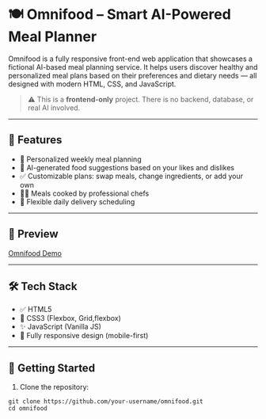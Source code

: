 <!DOCTYPE html>
<html lang="en">
<head>
  <meta charset="UTF-8" />
  <meta name="viewport" content="width=device-width, initial-scale=1.0"/>

</head>
<body>

  <h1>🍽️ Omnifood – Smart AI-Powered Meal Planner</h1>

  <p>
    Omnifood is a fully responsive front-end web application that showcases a fictional AI-based meal planning service. 
    It helps users discover healthy and personalized meal plans based on their preferences and dietary needs — all designed 
    with modern HTML, CSS, and JavaScript.
  </p>

  <blockquote>⚠️ This is a <strong>frontend-only</strong> project. There is no backend, database, or real AI involved.</blockquote>

  <hr>

  <h2>🚀 Features</h2>
  <ul>
    <li>🌱 Personalized weekly meal planning</li>
    <li>🧠 AI-generated food suggestions based on your likes and dislikes</li>
    <li>✅ Customizable plans: swap meals, change ingredients, or add your own</li>
    <li>👨‍🍳 Meals cooked by professional chefs</li>
    <li>🚚 Flexible daily delivery scheduling</li>
  </ul>

  <hr>

  <h2>📸 Preview</h2>
  <p>
    <a href="https://omnifood-graoleinspiration.netlify.app/">Omnifood Demo <a/>
  </p>

  <hr>

  <h2>🛠️ Tech Stack</h2>
  <ul>
    <li>✅ HTML5</li>
    <li>🎨 CSS3 (Flexbox, Grid,flexbox)</li>
    <li>✨ JavaScript (Vanilla JS)</li>
    <li>📱 Fully responsive design (mobile-first)</li>
  </ul>

  <hr>

  <h2>📁 Getting Started</h2>
  <ol>
    <li>Clone the repository:</li>
  </ol>
  <pre><code>git clone https://github.com/your-username/omnifood.git
cd omnifood</code></pre>

</body>
</html>
